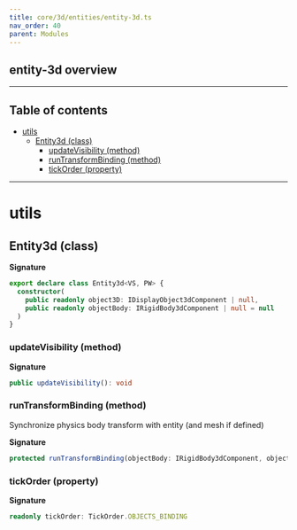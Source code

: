 ```yaml
---
title: core/3d/entities/entity-3d.ts
nav_order: 40
parent: Modules
---
```


## entity-3d overview

---

<h2 class="text-delta">Table of contents</h2>

- [utils](#utils)
  - [Entity3d (class)](#entity3d-class)
    - [updateVisibility (method)](#updatevisibility-method)
    - [runTransformBinding (method)](#runtransformbinding-method)
    - [tickOrder (property)](#tickorder-property)

---

# utils

## Entity3d (class)

**Signature**

```ts
export declare class Entity3d<VS, PW> {
  constructor(
    public readonly object3D: IDisplayObject3dComponent | null,
    public readonly objectBody: IRigidBody3dComponent | null = null
  )
}
```

### updateVisibility (method)

**Signature**

```ts
public updateVisibility(): void
```

### runTransformBinding (method)

Synchronize physics body transform with entity (and mesh if defined)

**Signature**

```ts
protected runTransformBinding(objectBody: IRigidBody3dComponent, object3D: IDisplayObject3dComponent | null): void
```

### tickOrder (property)

**Signature**

```ts
readonly tickOrder: TickOrder.OBJECTS_BINDING
```
